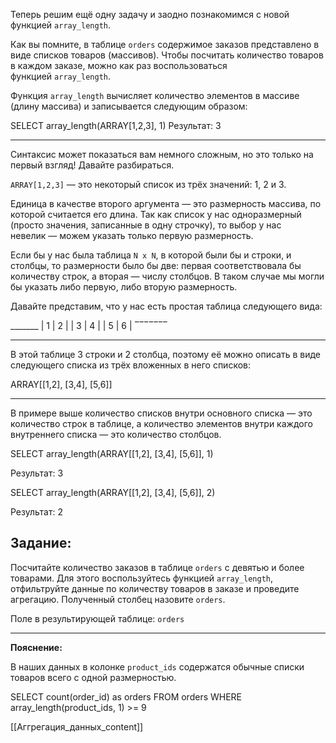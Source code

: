 Теперь решим ещё одну задачу и заодно познакомимся с новой функцией `array_length`.

Как вы помните, в таблице `orders` содержимое заказов представлено в виде списков товаров (массивов). Чтобы посчитать количество товаров в каждом заказе, можно как раз воспользоваться функцией `array_length`.

Функция `array_length` вычисляет количество элементов в массиве (длину массива) и записывается следующим образом:

SELECT array_length(ARRAY[1,2,3], 1) Результат: 3

---

Синтаксис может показаться вам немного сложным, но это только на первый взгляд! Давайте разбираться. 

`ARRAY[1,2,3]` — это некоторый список из трёх значений: 1, 2 и 3.

Единица в качестве второго аргумента — это размерность массива, по которой считается его длина. Так как список у нас одноразмерный (просто значения, записанные в одну строчку), то выбор у нас невелик — можем указать только первую размерность.

Если бы у нас была таблица `N x N`, в которой были бы и строки, и столбцы, то размерности было бы две: первая соответствовала бы количеству строк, а вторая — числу столбцов. В таком случае мы могли бы указать либо первую, либо вторую размерность.

Давайте представим, что у нас есть простая таблица следующего вида:

_______ | 1 | 2 | | 3 | 4 | | 5 | 6 | ‾‾‾‾‾‾‾

---

В этой таблице 3 строки и 2 столбца, поэтому её можно описать в виде следующего списка из трёх вложенных в него списков:

ARRAY[[1,2], [3,4], [5,6]]

---

В примере выше количество списков внутри основного списка — это количество строк в таблице, а количество элементов внутри каждого внутреннего списка — это количество столбцов.

SELECT array_length(ARRAY[[1,2], [3,4], [5,6]], 1)

Результат:
3

SELECT array_length(ARRAY[[1,2], [3,4], [5,6]], 2)

Результат:
2

## **Задание:**

Посчитайте количество заказов в таблице `orders` с девятью и более товарами. Для этого воспользуйтесь функцией `array_length`, отфильтруйте данные по количеству товаров в заказе и проведите агрегацию. Полученный столбец назовите `orders`.

Поле в результирующей таблице: `orders`

---

**Пояснение:**

В наших данных в колонке `product_ids` содержатся обычные списки товаров всего с одной размерностью.

SELECT count(order_id) as orders
FROM   orders
WHERE  array_length(product_ids, 1) >= 9



[[Аггрегация_данных_content]]